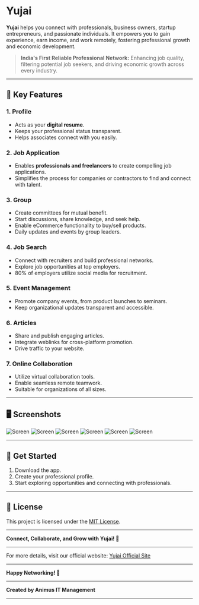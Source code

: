 # Yujai

**Yujai** helps you connect with professionals, business owners, startup entrepreneurs, and passionate individuals. It empowers you to gain experience, earn income, and work remotely, fostering professional growth and economic development.

> **India's First Reliable Professional Network:** Enhancing job quality, filtering potential job seekers, and driving economic growth across every industry.

---

## 🚀 **Key Features**

### **1. Profile**
- Acts as your **digital resume**.
- Keeps your professional status transparent.
- Helps associates connect with you easily.

### **2. Job Application**
- Enables **professionals and freelancers** to create compelling job applications.
- Simplifies the process for companies or contractors to find and connect with talent.

### **3. Group**
- Create committees for mutual benefit.
- Start discussions, share knowledge, and seek help.
- Enable eCommerce functionality to buy/sell products.
- Daily updates and events by group leaders.

### **4. Job Search**
- Connect with recruiters and build professional networks.
- Explore job opportunities at top employers.
- 80% of employers utilize social media for recruitment.

### **5. Event Management**
- Promote company events, from product launches to seminars.
- Keep organizational updates transparent and accessible.

### **6. Articles**
- Share and publish engaging articles.
- Integrate weblinks for cross-platform promotion.
- Drive traffic to your website.

### **7. Online Collaboration**
- Utilize virtual collaboration tools.
- Enable seamless remote teamwork.
- Suitable for organizations of all sizes.

---

## 🖥️ **Screenshots**
![Screen](assets/yujai-ss0.jpg)
![Screen](assets/yujai-ss1.jpg)
![Screen](assets/yujai-ss2.jpg)
![Screen](assets/yujai-ss3.jpg)
![Screen](assets/yujai-ss4.jpg)
![Screen](assets/yujai-ss6.jpg)

---

## 📲 **Get Started**
1. Download the app.
2. Create your professional profile.
3. Start exploring opportunities and connecting with professionals.

---

## 📄 **License**
This project is licensed under the [MIT License](LICENSE).

---

**Connect, Collaborate, and Grow with Yujai! 🌟**

---

For more details, visit our official website: [Yujai Official Site](#)

---

**Happy Networking! 👥**

---

**Created by Animus IT Management**

---
